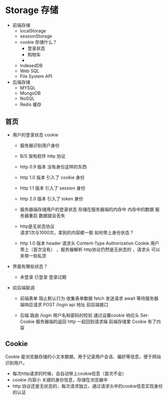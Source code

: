 # Storage 存储
  - 前端存储
    - localStorage
    - sessionStorage
    - cookie
    存储什么？
      - 登录状态
      - 购物车
      - 
    - IndexedDB
    - Web SQL
    - File System API
  - 后端存储
    - MYSQL 
    - MongoDB
    - NoSQL
    - Redis 缓存

## 首页
- 用户的登录状态
  cookie 
  - 服务器识别用户身份
  - B/S 架构软件 http 协议
  - http 0.9 版本  没有身份这样的东西
  - http 1.0 版本  引入了 cookie 身份
  - http 1.1 版本  引入了 session 身份
  - http 2.0 版本  引入了 token 身份
  - 服务器端存储用户的登录状态  存储在服务器端的内存中  内存中的数据  服务器重启  数据就会丢失

  - http是无状态协议  
    请求1次与1000次，拿到的内容都一致
    如何带上身份状态？ 
  - http 1.0 版本 
    header 请求头
    Content-Type
    Authorization
    Cookie 
    用户带上（首次没有） ，服务器解析
   http协议仍然是无状态的 ，请求头 可以夹带一些私货

- 界面有哪些状态？
  - 未登录 已登录 登录过期


- 前后端联调
  - 前端表单
    阻止默认行为
    收集表单数据
    fetch 发送请求 await 等待服务器端响应请求
    POST /login  api 地址  前后端接口

  - 后端
    路由  /login
    用户名和密码的校验
    通过设置cookie 响应头 Set-Cookie
    服务器端的返回 http 一起回到请求端
    前端存储里 Cookie 有了内容

## Cookie
  Cookie 是浏览器存储的小文本数据，用于记录用户会话、偏好等信息，便于网站识别用户。
  - 每次http请求的时候，会自动带上cookie信息（首次不会）
  - cookie 内容小 关键的身份信息，存储在浏览器中
  - http 协议还是无状态的，每次请求独立，通过请求头中的cookie信息实现身份的认证


    



    


